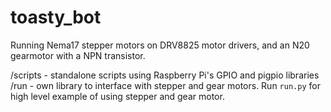 # toasty_bot
Running Nema17 stepper motors on DRV8825 motor drivers, and an N20 gearmotor with a NPN transistor.

/scripts - standalone scripts using Raspberry Pi's GPIO and pigpio libraries
/run - own library to interface with stepper and gear motors. Run `run.py` for high level example of using stepper and gear motor.
